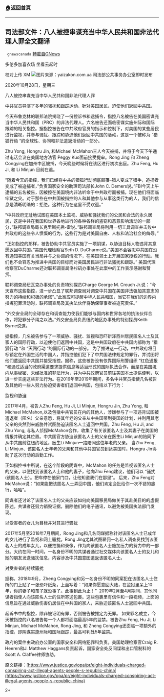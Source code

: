 ###  [:house:返回首頁](https://github.com/ourhimalayas/txt)
---

## 司法部文件：八人被控串谋充当中华人民共和国非法代理人罪全文翻译
` gnewscanada` [轉載自GNews](https://gnews.org/zh-hans/497913/)

多伦多加喜农场 坐看云起时

校对上传 XM
![]()![](https://gnews-media-offload.s3.amazonaws.com/wp-content/uploads/2020/10/29032720/%E5%9B%BE%E7%89%872-17.png)图片来源：yaizakon.com.ua
司法部公共事务办公室即时发布

2020年10月28日，星期三

八人被控串谋充当中华人民共和国非法代理人罪

中共官员导演了多年的骚扰和跟踪运动，针对美国居民，迫使他们返回中共国。

今天布鲁克林的联邦法院揭晓了一份控诉书和逮捕令，指控八名被告在美国密谋充当中华人民共和国（PRC）的非法代理人。六名被告还面临密谋实施州际和国际跟踪的相关指控。据指控被告在中共政府官员的指示和控制下，对美国的某些居民进行监视，并参与骚扰、跟踪和胁迫他们返回中共国的活动，这是一个被称为 “猎狐行动 “的全球性、协同和非法遣返活动的一部分。

Zhu Yong, Hongru Jin, 和Michael McMahon三人今天被捕，并将于今天下午通过电话会议在美国地方法官 Peggy Kuo面前接受提审。Rong Jing 和 Zheng Congying在加州中区被捕，今天晚些时候将在该区进行初次出庭。Zhu Feng, Hu Ji, 和 Li Minjun 目前在逃。

“随着今天的指控，我们已经将中共的猎狐行动彻底颠覆–猎人变成了猎手，追捕者变成了被追捕者，”负责国家安全的助理司法部长John C. Demers说。”FBI今天上午逮捕的五名被告，因被控在美国境内非法听命于中共政府而被捕，现在他们将面临牢狱之灾。对于那些在中共国被指控的人和其他参与从事这类行为的人，我们的信息是清晰明确的：拒绝。这种行为在这里不受欢迎。”

“中共政府无耻地试图在美国本土监视、威胁和骚扰我们的公民和合法的永久居民，这是中共在我国和世界各地进行的各种各样的盗窃和恶意影响活动的一部分，”联邦调查局局长克里斯托弗-雷说。”联邦调查局将利用一切工具调查并击败中共政府的这些令人愤慨的行为，这些行为是对美国自由、人权和法治社会的侮辱。”

“正如指控的那样，被告协助中共官员实施了一项阴谋，以胁迫目标人物违背其意愿返回中共国。”美国代理检察官Seth D. DuCharme说。”美国不会容忍中共国在没有通知美国有关当局并与之协调的情况下，在美国领土上开展国家授权的行动。我们也不会容忍为推进中共国的目标而对美国居民进行非法骚扰和跟踪。” 美国代理检察官DuCharme还对联邦调查局洛杉矶办事处在此案中的工作表示感谢和赞赏。

联邦调查局纽瓦克办事处的负责特别探员Charge George M. Crouch Jr.说：”今天宣布这些指控，进一步凸显了联邦调查局对调查中共国在美国非法强加其意志的努力的持续和积极的承诺”。”此案应可提醒中华人民共和国，当它在我们的边界内指挥犯罪活动时，联邦调查局及其执法伙伴将确保肇事者被追究责任。”

“外交安全局的全球存在和调查能力使我们能够与国内和世界各地的执法伙伴合作，将犯罪分子绳之以法。”外交安全局负责纽约地区办事处的特别探员Keith Byrne说道。

据指控，几名被告参与了一项威胁、骚扰、监视和恐吓新泽西州居民匿名人士及其家人的国际行动，以迫使他们返回中共国，这是中共国政府在中共国内部称为 “猎狐行动 “和 “天网行动 “的国际行动的一部分。 为了推进这一行动，中共政府将目标锁定在外国生活的中国人，并指控他们犯下了中共国法律规定的罪行，并试图将他们遣返回中共国并接受指控。据称，这些被告没有依靠国际刑警组织 “红色通报 ”和通过适当的政府渠道要求提供信息等适当形式的国际执法合作，而是在美国境内从事秘密、未经批准的非法行为，并为中共政府官员前往美国本土提供便利，以进一步实施这些非法行为。在2016年至2019年期间，多名中共官员指使几名被告及其他的一些人努力胁迫受害者们返回中共国，包括以下行为：

监视和胁迫

2017年4月，被告人Zhu Feng, Hu Ji, Li Minjun, Hongru Jin, Zhu Yong, 和Michael McMahon,以及包括中共官员在内的其他人，涉嫌参与了一项违背试图被遣返者（匿名）父亲意愿，将其年老的父亲从中共国带到美国的计划，并利用其老父亲的突然到来威胁并试图胁迫该匿名人士返回中共国。Zhu Feng, Hu Ji, and Zhu Yong, 与私人侦探McMahon合作，收集了有关该匿名人士及其妻子在美国的情报并确定其位置。中共国官方胁迫该匿名人士的父亲在医生Li Minjun的陪同下从中共国前往纽约地区，医生Li Minjun一路陪同这位年老的父亲。 当Zhu Feng, Li Minjun、该匿名人士年老的父亲和其他中共国官员到达美国时，Hongru Jin协助了这次行动的后勤工作。

正如指控书中所说，在这个阶段的阴谋中，McMahon 的任务是监视该匿名人士的父亲，以便找到该匿名人士和他的妻子，他向Zhu Feng建议，他们可以 “骚扰(该匿名人士）。把车停在他家门口，让他知道我们在那里”。 后来，Zhu Feng对McMahon说：”如果能把该匿名人士弄回中国，他们肯定会批给你一次不错的旅行，哈哈”。

同谋者还讨论了该匿名人士的父亲应该如何向美国移民局做关于其赴美目的的虚假陈述。共谋者还努力销毁证据，删除他们的电子通讯，以避免被美国执法部门发现。

以受害者的女儿为目标并对其进行骚扰

2017年5月至2018年7月期间，Rong Jing和几名同谋据称针对该匿名人士已成年的女儿进行了监视和网上骚扰。Rong Jing尤其试图雇佣一名私人调查员找到该匿名人士的成年女儿，以便拍摄和录像，作为向该匿名人士施加压力的努力中的一部分。大约在同一时间，一名身份不明的共谋者通过社交媒体向该匿名人士的女儿和她的朋友发送骚扰信息，内容涉及中共国意图遣返该匿名人士。

对受害者的持续骚扰

据称，2018年9月，Zheng Congying和另一名身份不明的同案犯在该匿名人士住所的门上贴了一张恐吓纸条，上面写着：”如果你愿意回大陆，在监狱里呆上10年，你的妻子和孩子就没事了。此事到此为止！”  2019年2月至4月期间，其他同谋者指使人向该匿名人士的住所寄送包裹。这些包裹里有信件和一段视频，上面的信息旨在通过威胁伤害仍居住在中共国的家人，来胁迫该匿名人士返回中共国。

起诉书中的指控，除非被证明有罪，否则被告被推定为无罪。 如果罪名成立，今天被指控的八名被告每一个人都将面临最高5年的监禁。被告Zhu Feng, Hu Ji, Li Minjun, Michael McMahon, Rong Jing, 和 Zheng Congying还面临一项额外的指控，即阴谋实施州际和国际跟踪，最高可判处5年监禁。

政府的案件由政府办公室的国家安全和网络犯罪科负责。美国助理检察官Craig R. Heeren和J. Matthew Haggans负责起诉，国家安全处反间谍和出口管制科的Scott A. Claffee律师协助。

原文链接：[https://www.justice.gov/opa/pr/eight-individuals-charged-conspiring-act-illegal-agents-people-s-republic-china](https://www.justice.gov/opa/pr/eight-individuals-charged-conspiring-act-illegal-agents-people-s-republic-china)

2+

